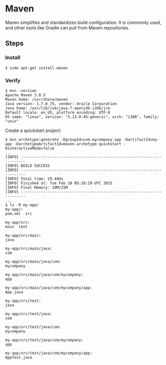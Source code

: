 # Maven

Maven simplifies and standardizes build configuration. It is commonly used, and other tools like Gradle can pull from Maven repositories.

## Steps

### Install

```
$ sudo apt-get install maven
```

### Verify

```
$ mvn -version
Apache Maven 3.0.5
Maven home: /usr/share/maven
Java version: 1.7.0_75, vendor: Oracle Corporation
Java home: /usr/lib/jvm/java-7-openjdk-i386/jre
Default locale: en_US, platform encoding: UTF-8
OS name: "linux", version: "3.13.0-45-generic", arch: "i386", family: "unix"
```

Create a quickstart project:

```
$ mvn archetype:generate -DgroupId=com.mycompany.app -DartifactId=my-app -DarchetypeArtifactId=maven-archetype-quickstart -DinteractiveMode=false
...
[INFO] ------------------------------------------------------------------------
[INFO] BUILD SUCCESS
[INFO] ------------------------------------------------------------------------
[INFO] Total time: 29.494s
[INFO] Finished at: Tue Feb 10 05:28:29 UTC 2015
[INFO] Final Memory: 10M/25M
[INFO] ------------------------------------------------------------------------
...
$ ls -R my-app/
my-app/:
pom.xml  src

my-app/src:
main  test

my-app/src/main:
java

my-app/src/main/java:
com

my-app/src/main/java/com:
mycompany

my-app/src/main/java/com/mycompany:
app

my-app/src/main/java/com/mycompany/app:
App.java

my-app/src/test:
java

my-app/src/test/java:
com

my-app/src/test/java/com:
mycompany

my-app/src/test/java/com/mycompany:
app

my-app/src/test/java/com/mycompany/app:
AppTest.java
```
